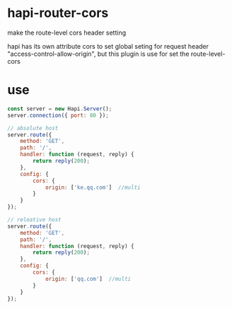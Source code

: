 # hapi-router-cors
make the route-level cors header setting


hapi has its own attribute  cors to set global seting for request header "access-control-allow-origin",
but this plugin is use for set the route-level-cors 



# use

```javascript
const server = new Hapi.Server();
server.connection({ port: 80 });

// absolute host
server.route({
    method: 'GET',
    path: '/',
    handler: function (request, reply) {
        return reply(200);
    },
    config: {
        cors: {
            origin: ['ke.qq.com']  //multi
        }
    }
});

// releative host
server.route({
    method: 'GET',
    path: '/',
    handler: function (request, reply) {
        return reply(200);
    },
    config: {
        cors: {
            origin: ['qq.com']  //multi
        }
    }
});
```

